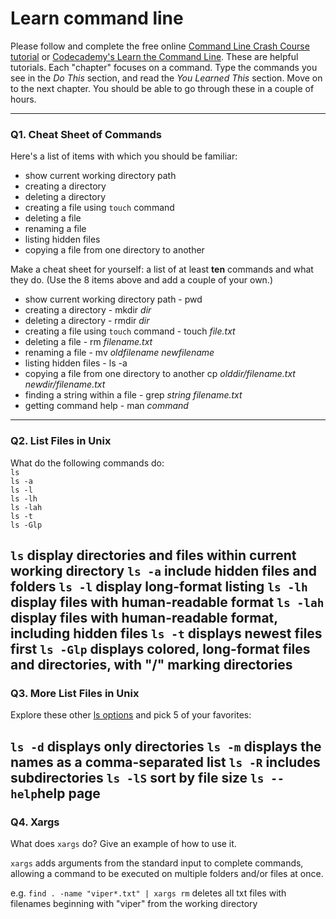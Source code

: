 # Learn command line

Please follow and complete the free online [Command Line Crash Course
tutorial](https://web.archive.org/web/20160708171659/http://cli.learncodethehardway.org/book/) or [Codecademy's Learn the Command Line](https://www.codecademy.com/learn/learn-the-command-line). These are helpful tutorials. Each "chapter" focuses on a command. Type the commands you see in the _Do This_ section, and read the _You Learned This_ section. Move on to the next chapter. You should be able to go through these in a couple of hours.

---

### Q1.  Cheat Sheet of Commands  

Here's a list of items with which you should be familiar:  
* show current working directory path
* creating a directory
* deleting a directory
* creating a file using `touch` command
* deleting a file
* renaming a file
* listing hidden files
* copying a file from one directory to another

Make a cheat sheet for yourself: a list of at least **ten** commands and what they do.  (Use the 8 items above and add a couple of your own.)  

> > 
* show current working directory path - pwd
* creating a directory - mkdir _dir_
* deleting a directory - rmdir _dir_
* creating a file using `touch` command - touch _file.txt_
* deleting a file - rm _filename.txt_
* renaming a file - mv _oldfilename_ _newfilename_
* listing hidden files - ls -a
* copying a file from one directory to another cp _olddir/filename.txt_ _newdir/filename.txt_
* finding a string within a file - grep _string_ _filename.txt_
* getting command help - man _command_
---

### Q2.  List Files in Unix   

What do the following commands do:  
`ls`  
`ls -a`  
`ls -l`  
`ls -lh`  
`ls -lah`  
`ls -t`  
`ls -Glp`  

> >
`ls`       display directories and files within current working directory
`ls -a`    include hidden files and folders
`ls -l`    display long-format listing
`ls -lh`   display files with human-readable format
`ls -lah`  display files with human-readable format, including hidden files
`ls -t`    displays newest files first
`ls -Glp`  displays colored, long-format files and directories, with "/" marking directories
---

### Q3.  More List Files in Unix  

Explore these other [ls options](http://www.techonthenet.com/unix/basic/ls.php) and pick 5 of your favorites:

> >
`ls -d`    displays only directories
`ls -m`    displays the names as a comma-separated list
`ls -R`    includes subdirectories
`ls -lS`   sort by file size
`ls --help`help page
---

### Q4.  Xargs   

What does `xargs` do? Give an example of how to use it.

> > 
`xargs` adds arguments from the standard input to complete commands, allowing a command to be executed on multiple folders and/or files at once.

e.g. `find . -name "viper*.txt" | xargs rm` deletes all txt files with filenames beginning with "viper" from the working directory
 

